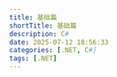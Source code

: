 ```yaml
---
title: 基础篇
shortTitle: 基础篇
description: C#
date: 2025-07-12 18:56:33
categories: [.NET, C#]
tags: [.NET]
---
```


